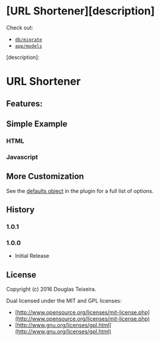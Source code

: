# [URL Shortener][description]

Check out:

* [`db/migrate`](./db/migrate)
* [`app/models`](./app/models)

[description]: 


URL Shortener
============



Features:
---------




Simple Example
--------------

### HTML ###


### Javascript ###


More Customization
------------------

See the [defaults object](http://github.com/andyferra/nested-forms/blob/master/jquery-nested-forms.js#L22-34) in the plugin for a full list of options.


History
-------

### 1.0.1 ###



### 1.0.0 ###

- Initial Release


License
-------

Copyright (c) 2016 Douglas Teixeira.

Dual licensed under the MIT and GPL licenses:

*  [http://www.opensource.org/licenses/mit-license.php](http://www.opensource.org/licenses/mit-license.php)
*  [http://www.gnu.org/licenses/gpl.html](http://www.gnu.org/licenses/gpl.html)
